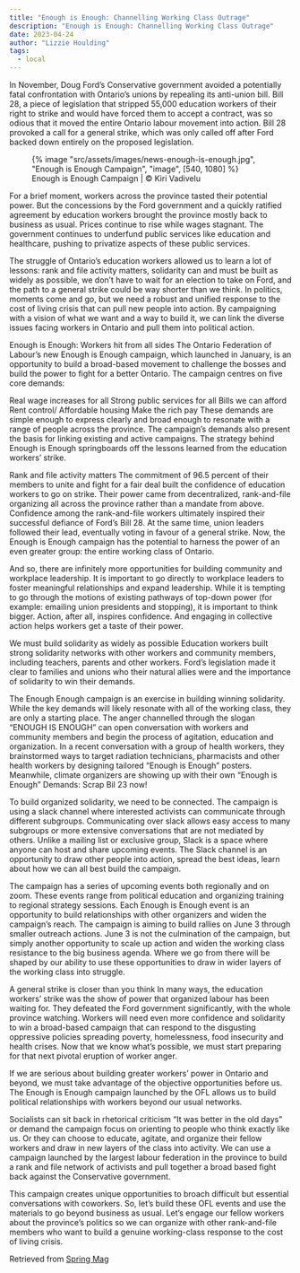 ```yaml
---
title: "Enough is Enough: Channelling Working Class Outrage"
description: "Enough is Enough: Channelling Working Class Outrage"
date: 2023-04-24
author: "Lizzie Houlding"
tags:
  - local
---
```


In November, Doug Ford’s Conservative government avoided a potentially fatal confrontation with Ontario’s unions by repealing its anti-union bill. Bill 28, a piece of legislation that stripped 55,000 education workers of their right to strike and would have forced them to accept a contract, was so odious that it moved the entire Ontario labour movement into action. Bill 28 provoked a call for a general strike, which was only called off after Ford backed down entirely on the proposed legislation.

<!-- excerpt -->

<figure>
{% image "src/assets/images/news-enough-is-enough.jpg", "Enough is Enough Campaign", "image", [540, 1080] %}
<figcaption>Enough is Enough Campaign | © Kiri Vadivelu</figcaption>
</figure>

For a brief moment, workers across the province tasted their potential power. But the concessions by the Ford government and a quickly ratified agreement by education workers brought the province mostly back to business as usual. Prices continue to rise while wages stagnant. The government continues to underfund public services like education and healthcare, pushing to privatize aspects of these public services.

The struggle of Ontario’s education workers allowed us to learn a lot of lessons: rank and file activity matters, solidarity can and must be built as widely as possible, we don’t have to wait for an election to take on Ford, and the path to a general strike could be way shorter than we think. In politics, moments come and go, but we need a robust and unified response to the cost of living crisis that can pull new people into action. By campaigning with a vision of what we want and a way to build it, we can link the diverse issues facing workers in Ontario and pull them into political action.

Enough is Enough: Workers hit from all sides
The Ontario Federation of Labour’s new Enough is Enough campaign, which launched in January, is an opportunity to build a broad-based movement to challenge the bosses and build the power to fight for a better Ontario. The campaign centres on five core demands:

Real wage increases for all
Strong public services for all
Bills we can afford
Rent control/ Affordable housing
Make the rich pay
These demands are simple enough to express clearly and broad enough to resonate with a range of people across the province. The campaign’s demands also present the basis for linking existing and active campaigns. The strategy behind Enough is Enough springboards off the lessons learned from the education workers’ strike.

Rank and file activity matters
The commitment of 96.5 percent of their members to unite and fight for a fair deal built the confidence of education workers to go on strike. Their power came from decentralized, rank-and-file organizing all across the province rather than a mandate from above. Confidence among the rank-and-file workers ultimately inspired their successful defiance of Ford’s Bill 28. At the same time, union leaders followed their lead, eventually voting in favour of a general strike. Now, the Enough is Enough campaign has the potential to harness the power of an even greater group: the entire working class of Ontario.

And so, there are infinitely more opportunities for building community and workplace leadership. It is important to go directly to workplace leaders to foster meaningful relationships and expand leadership. While it is tempting to go through the motions of existing pathways of top-down power (for example: emailing union presidents and stopping), it is important to think bigger. Action, after all, inspires confidence. And engaging in collective action helps workers get a taste of their power.

We must build solidarity as widely as possible
Education workers built strong solidarity networks with other workers and community members, including teachers, parents and other workers. Ford’s legislation made it clear to families and unions who their natural allies were and the importance of solidarity to win their demands.

The Enough Enough campaign is an exercise in building winning solidarity. While the key demands will likely resonate with all of the working class, they are only a starting place. The anger channelled through the slogan “ENOUGH IS ENOUGH” can open conversation with workers and community members and begin the process of agitation, education and organization. In a recent conversation with a group of health workers, they brainstormed ways to target radiation technicians, pharmacists and other health workers by designing tailored “Enough is Enough” posters. Meanwhile, climate organizers are showing up with their own “Enough is Enough” Demands: Scrap Bil 23 now!

To build organized solidarity, we need to be connected. The campaign is using a slack channel where interested activists can communicate through different subgroups. Communicating over slack allows easy access to many subgroups or more extensive conversations that are not mediated by others. Unlike a mailing list or exclusive group, Slack is a space where anyone can host and share upcoming events. The Slack channel is an opportunity to draw other people into action, spread the best ideas, learn about how we can all best build the campaign.

The campaign has a series of upcoming events both regionally and on zoom. These events range from political education and organizing training to regional strategy sessions. Each Enough is Enough event is an opportunity to build relationships with other organizers and widen the campaign’s reach. The campaign is aiming to build rallies on June 3 through smaller outreach actions. June 3 is not the culmination of the campaign, but simply another opportunity to scale up action and widen the working class resistance to the big business agenda. Where we go from there will be shaped by our ability to use these opportunities to draw in wider layers of the working class into struggle.

A general strike is closer than you think
In many ways, the education workers’ strike was the show of power that organized labour has been waiting for. They defeated the Ford government significantly, with the whole province watching. Workers will need even more confidence and solidarity to win a broad-based campaign that can respond to the disgusting oppressive policies spreading poverty, homelessness, food insecurity and health crises. Now that we know what’s possible, we must start preparing for that next pivotal eruption of worker anger.

If we are serious about building greater workers’ power in Ontario and beyond, we must take advantage of the objective opportunities before us. The Enough is Enough campaign launched by the OFL allows us to build political relationships with workers beyond our usual networks.

Socialists can sit back in rhetorical criticism “It was better in the old days” or demand the campaign focus on orienting to people who think exactly like us. Or they can choose to educate, agitate, and organize their fellow workers and draw in new layers of the class into activity. We can use a campaign launched by the largest labour federation in the province to build a rank and file network of activists and pull together a broad based fight back against the Conservative government.

This campaign creates unique opportunities to broach difficult but essential conversations with coworkers. So, let’s build these OFL events and use the materials to go beyond business as usual. Let’s engage our fellow workers about the province’s politics so we can organize with other rank-and-file members who want to build a genuine working-class response to the cost of living crisis.

Retrieved from [Spring Mag](https://springmag.ca/enough-is-enough-channelling-working-class-outrage)
